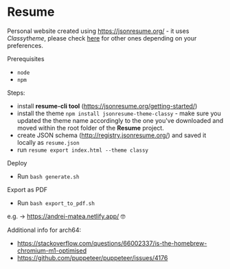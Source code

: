 # Resume

Personal website created using https://jsonresume.org/ - it uses *Classytheme*, please check [here](https://jsonresume.org/themes/) for other ones depending on your preferences.

Prerequisites
- `node`
- `npm`

Steps:
- install **resume-cli tool** (https://jsonresume.org/getting-started/)
- install the theme `npm install jsonresume-theme-classy` - make sure you updated the theme name accordingly to the one you've downloaded and moved within the root folder of the **Resume** project.
- create JSON schema (http://registry.jsonresume.org/) and saved it locally as `resume.json`
- run `resume export index.html --theme classy`

Deploy
- Run `bash generate.sh`

Export as PDF
- Run `bash export_to_pdf.sh`

e.g. -> https://andrei-matea.netlify.app/ 🤓

Additional info for arch64:
- https://stackoverflow.com/questions/66002337/is-the-homebrew-chromium-m1-optimised
- https://github.com/puppeteer/puppeteer/issues/4176

